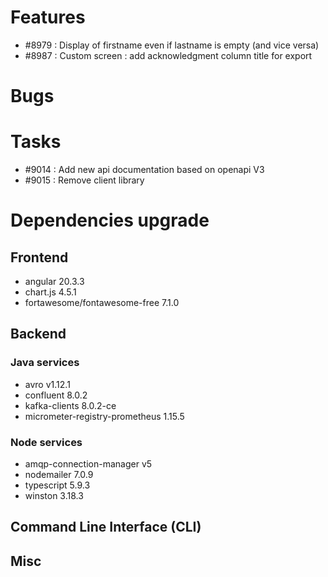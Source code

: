 
# Features

- #8979 : Display of firstname even if lastname is empty (and vice versa)
- #8987 : Custom screen : add acknowledgment column title for export 

# Bugs


# Tasks

- #9014 : Add new api documentation based on openapi V3
- #9015 : Remove client library

  
# Dependencies upgrade

## Frontend

- angular 20.3.3
- chart.js 4.5.1
- fortawesome/fontawesome-free 7.1.0

## Backend 


### Java services 
- avro v1.12.1
- confluent 8.0.2
- kafka-clients 8.0.2-ce
- micrometer-registry-prometheus 1.15.5

  
### Node services

- amqp-connection-manager v5
- nodemailer 7.0.9
- typescript 5.9.3
- winston 3.18.3


## Command Line Interface (CLI)


## Misc





